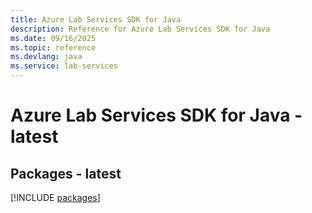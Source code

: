 ```yaml
---
title: Azure Lab Services SDK for Java
description: Reference for Azure Lab Services SDK for Java
ms.date: 09/16/2025
ms.topic: reference
ms.devlang: java
ms.service: lab-services
---
```

# Azure Lab Services SDK for Java - latest
## Packages - latest
[!INCLUDE [packages](lab-services-index.md)]
